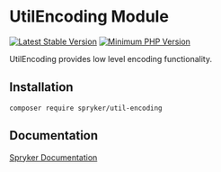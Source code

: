 # UtilEncoding Module
[![Latest Stable Version](https://poser.pugx.org/spryker/util-encoding/v/stable.svg)](https://packagist.org/packages/spryker/util-encoding)
[![Minimum PHP Version](https://img.shields.io/badge/php-%3E%3D%208.2-8892BF.svg)](https://php.net/)

UtilEncoding provides low level encoding functionality.

## Installation

```
composer require spryker/util-encoding
```

## Documentation

[Spryker Documentation](https://docs.spryker.com)

